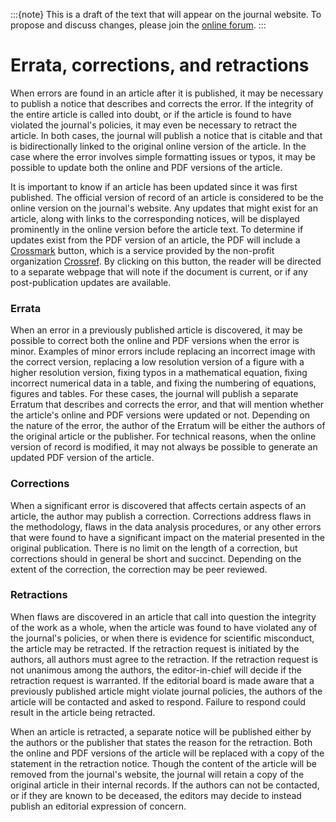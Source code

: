 :::{note}
This is a draft of the text that will appear on the journal website. To propose and discuss changes, please join the [online forum](#forum).
:::

# Errata, corrections, and retractions

When errors are found in an article after it is published, it may be necessary to publish a notice that describes and corrects the error. If the integrity of the entire article is called into doubt, or if the article is found to have violated the journal's policies, it may even be necessary to retract the article. In both cases, the journal will publish a notice that is citable and that is bidirectionally linked to the original online version of the article. In the case where the error involves simple formatting issues or typos, it may be possible to update both the online and PDF versions of the article.

It is important to know if an article has been updated since it was first published. The official version of record of an article is considered to be the online version on the journal's website. Any updates that might exist for an article, along with links to the corresponding notices, will be displayed prominently in the online version before the article text. To determine if updates exist from the PDF version of an article, the PDF will include a [Crossmark](https://www.crossref.org/services/crossmark/) button, which is a service provided by the non-profit organization [Crossref](https://www.crossref.org/). By clicking on this button, the reader will be directed to a separate webpage that will note if the document is current, or if any post-publication updates are available.

### Errata

When an error in a previously published article is discovered, it may be possible to correct both the online and PDF versions when the error is minor. Examples of minor errors include replacing an incorrect image with the correct version, replacing a low resolution version of a figure with a higher resolution version, fixing typos in a mathematical equation, fixing incorrect numerical data in a table, and fixing the numbering of equations, figures and tables. For these cases, the journal will publish a separate Erratum that describes and corrects the error, and that will mention whether the article's online and PDF versions were updated or not. Depending on the nature of the error, the author of the Erratum will be either the authors of the original article or the publisher. For technical reasons, when the online version of record is modified, it may not always be possible to generate an updated PDF version of the article.

### Corrections

When a significant error is discovered that affects certain aspects of an article, the author may publish a correction. Corrections address flaws in the methodology, flaws in the data analysis procedures, or any other errors that were found to have a significant impact on the material presented in the original publication. There is no limit on the length of a correction, but corrections should in general be short and succinct. Depending on the extent of the correction, the correction may be peer reviewed.

### Retractions

When flaws are discovered in an article that call into question the integrity of the work as a whole, when the article was found to have violated any of the journal's policies, or when there is evidence for scientific misconduct, the article may be retracted. If the retraction request is initiated by the authors, all authors must agree to the retraction. If the retraction request is not unanimous among the authors, the editor-in-chief will decide if the retraction request is warranted. If the editorial board is made aware that a previously published article might violate journal policies, the authors of the article will be contacted and asked to respond. Failure to respond could result in the article being retracted.

When an article is retracted, a separate notice will be published either by the authors or the publisher that states the reason for the retraction. Both the online and PDF versions of the article will be replaced with a copy of the statement in the retraction notice. Though the content of the article will be removed from the journal's website, the journal will retain a copy of the original article in their internal records. If the authors can not be contacted, or if they are known to be deceased, the editors may decide to instead publish an editorial expression of concern.

